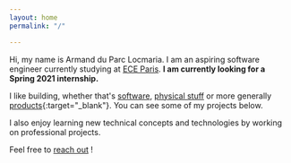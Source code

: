 ```yaml
---
layout: home
permalink: "/"

---
```

Hi, my name is Armand du Parc Locmaria. I am an aspiring software engineer currently studying at [ECE Paris](https://www.ece.fr/ecole-ingenieur/). **I am currently looking for a Spring 2021 internship.**

I like building, whether that's [software](/projects/cng-mods), [physical stuff](/projects/jewelry-making.html) or more generally [products](https://www.producthunt.com/posts/draft-2faab89a-3e8d-4d42-ada3-73d69511104f){:target="_blank"}. You can see some of my projects below.

I also enjoy learning new technical concepts and technologies by working on professional projects.

Feel free to [reach out](/contact) !